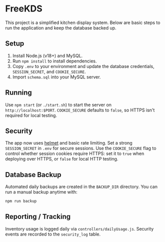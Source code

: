 # FreeKDS

This project is a simplified kitchen display system. Below are basic steps to run the application and keep the database backed up.

## Setup
1. Install Node.js (v18+) and MySQL.
2. Run `npm install` to install dependencies.
3. Copy `.env` to your environment and update the database credentials, `SESSION_SECRET`, and `COOKIE_SECURE`.
4. Import `schema.sql` into your MySQL server.

## Running
Use `npm start` (or `./start.sh`) to start the server on `http://localhost:$PORT`.
`COOKIE_SECURE` defaults to `false`, so HTTPS isn't required for local testing.

## Security
The app now uses [helmet](https://github.com/helmetjs/helmet) and basic rate limiting. Set a strong `SESSION_SECRET` in `.env` for secure sessions. Use the `COOKIE_SECURE` flag to control whether session cookies require HTTPS: set it to `true` when deploying over HTTPS, or `false` for local HTTP testing.

## Database Backup
Automated daily backups are created in the `BACKUP_DIR` directory. You can run a manual backup anytime with:

```bash
npm run backup
```

## Reporting / Tracking
Inventory usage is logged daily via `controllers/dailyUsage.js`. Security events are recorded to the `security_log` table.
